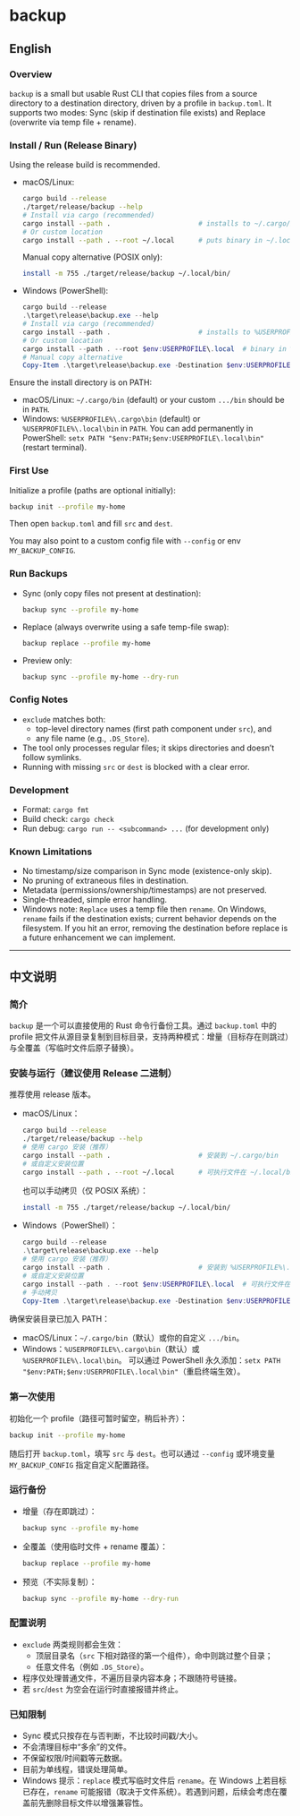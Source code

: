 # backup

## English

### Overview
`backup` is a small but usable Rust CLI that copies files from a source directory to a destination directory, driven by a profile in `backup.toml`. It supports two modes: Sync (skip if destination file exists) and Replace (overwrite via temp file + rename).

### Install / Run (Release Binary)
Using the release build is recommended.

- macOS/Linux:
  ```bash
  cargo build --release
  ./target/release/backup --help
  # Install via cargo (recommended)
  cargo install --path .                      # installs to ~/.cargo/bin
  # Or custom location
  cargo install --path . --root ~/.local      # puts binary in ~/.local/bin
  ```
  Manual copy alternative (POSIX only):
  ```bash
  install -m 755 ./target/release/backup ~/.local/bin/
  ```

- Windows (PowerShell):
  ```powershell
  cargo build --release
  .\target\release\backup.exe --help
  # Install via cargo (recommended)
  cargo install --path .                      # installs to %USERPROFILE%\.cargo\bin
  # Or custom location
  cargo install --path . --root $env:USERPROFILE\.local  # binary in %USERPROFILE%\.local\bin
  # Manual copy alternative
  Copy-Item .\target\release\backup.exe -Destination $env:USERPROFILE\.local\bin\
  ```

Ensure the install directory is on PATH:
- macOS/Linux: `~/.cargo/bin` (default) or your custom `.../bin` should be in `PATH`.
- Windows: `%USERPROFILE%\.cargo\bin` (default) or `%USERPROFILE%\.local\bin` in `PATH`.
  You can add permanently in PowerShell: `setx PATH "$env:PATH;$env:USERPROFILE\.local\bin"` (restart terminal).

### First Use
Initialize a profile (paths are optional initially):
```bash
backup init --profile my-home
```
Then open `backup.toml` and fill `src` and `dest`.

You may also point to a custom config file with `--config` or env `MY_BACKUP_CONFIG`.

### Run Backups
- Sync (only copy files not present at destination):
  ```bash
  backup sync --profile my-home
  ```
- Replace (always overwrite using a safe temp-file swap):
  ```bash
  backup replace --profile my-home
  ```
- Preview only:
  ```bash
  backup sync --profile my-home --dry-run
  ```

### Config Notes
- `exclude` matches both:
  - top-level directory names (first path component under `src`), and
  - any file name (e.g., `.DS_Store`).
- The tool only processes regular files; it skips directories and doesn’t follow symlinks.
- Running with missing `src` or `dest` is blocked with a clear error.

### Development
- Format: `cargo fmt`
- Build check: `cargo check`
- Run debug: `cargo run -- <subcommand> ...` (for development only)

### Known Limitations
- No timestamp/size comparison in Sync mode (existence-only skip).
- No pruning of extraneous files in destination.
- Metadata (permissions/ownership/timestamps) are not preserved.
- Single-threaded, simple error handling.
 - Windows note: `Replace` uses a temp file then `rename`. On Windows, `rename` fails if the destination exists; current behavior depends on the filesystem. If you hit an error, removing the destination before replace is a future enhancement we can implement.

---

## 中文说明

### 简介
`backup` 是一个可以直接使用的 Rust 命令行备份工具。通过 `backup.toml` 中的 profile 把文件从源目录复制到目标目录，支持两种模式：增量（目标存在则跳过）与全覆盖（写临时文件后原子替换）。

### 安装与运行（建议使用 Release 二进制）
推荐使用 release 版本。

- macOS/Linux：
  ```bash
  cargo build --release
  ./target/release/backup --help
  # 使用 cargo 安装（推荐）
  cargo install --path .                      # 安装到 ~/.cargo/bin
  # 或自定义安装位置
  cargo install --path . --root ~/.local      # 可执行文件在 ~/.local/bin
  ```
  也可以手动拷贝（仅 POSIX 系统）：
  ```bash
  install -m 755 ./target/release/backup ~/.local/bin/
  ```

- Windows（PowerShell）：
  ```powershell
  cargo build --release
  .\target\release\backup.exe --help
  # 使用 cargo 安装（推荐）
  cargo install --path .                      # 安装到 %USERPROFILE%\.cargo\bin
  # 或自定义安装位置
  cargo install --path . --root $env:USERPROFILE\.local  # 可执行文件在 %USERPROFILE%\.local\bin
  # 手动拷贝
  Copy-Item .\target\release\backup.exe -Destination $env:USERPROFILE\.local\bin\
  ```

确保安装目录已加入 PATH：
- macOS/Linux：`~/.cargo/bin`（默认）或你的自定义 `.../bin`。
- Windows：`%USERPROFILE%\.cargo\bin`（默认）或 `%USERPROFILE%\.local\bin`。
  可以通过 PowerShell 永久添加：`setx PATH "$env:PATH;$env:USERPROFILE\.local\bin"`（重启终端生效）。

### 第一次使用
初始化一个 profile（路径可暂时留空，稍后补齐）：
```bash
backup init --profile my-home
```
随后打开 `backup.toml`，填写 `src` 与 `dest`。也可以通过 `--config` 或环境变量 `MY_BACKUP_CONFIG` 指定自定义配置路径。

### 运行备份
- 增量（存在即跳过）：
  ```bash
  backup sync --profile my-home
  ```
- 全覆盖（使用临时文件 + rename 覆盖）：
  ```bash
  backup replace --profile my-home
  ```
- 预览（不实际复制）：
  ```bash
  backup sync --profile my-home --dry-run
  ```

### 配置说明
- `exclude` 两类规则都会生效：
  - 顶层目录名（`src` 下相对路径的第一个组件），命中则跳过整个目录；
  - 任意文件名（例如 `.DS_Store`）。
- 程序仅处理普通文件，不遍历目录内容本身；不跟随符号链接。
- 若 `src`/`dest` 为空会在运行时直接报错并终止。

### 已知限制
- Sync 模式只按存在与否判断，不比较时间戳/大小。
- 不会清理目标中“多余”的文件。
- 不保留权限/时间戳等元数据。
- 目前为单线程，错误处理简单。
 - Windows 提示：`replace` 模式写临时文件后 `rename`。在 Windows 上若目标已存在，`rename` 可能报错（取决于文件系统）。若遇到问题，后续会考虑在覆盖前先删除目标文件以增强兼容性。
